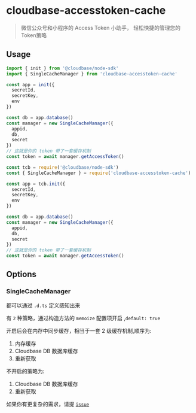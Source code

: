 # cloudbase-accesstoken-cache

> 微信公众号和小程序的 Access Token 小助手， 轻松快捷的管理您的Token策略

## Usage

```ts
import { init } from '@cloudbase/node-sdk'
import { SingleCacheManager } from 'cloudbase-accesstoken-cache'

const app = init({
  secretId,
  secretKey,
  env
})

const db = app.database()
const manager = new SingleCacheManager({
  appid,
  db,
  secret
})
// 这就是你的 token 带了一套缓存机制
const token = await manager.getAccessToken()
```


```js
const tcb = require('@cloudbase/node-sdk')
const { SingleCacheManager } = require('cloudbase-accesstoken-cache')

const app = tcb.init({
  secretId,
  secretKey,
  env
})

const db = app.database()
const manager = new SingleCacheManager({
  appid,
  db,
  secret
})
// 这就是你的 token 带了一套缓存机制
const token = await manager.getAccessToken()
```

## Options

### SingleCacheManager

都可以通过 `.d.ts` 定义感知出来

有 `2` 种策略，通过构造方法的 `memoize` 配置项开启 ,`default: true`

开启后会在内存中同步缓存，相当于一套 2 级缓存机制,顺序为:

1. 内存缓存
2. Cloudbase DB 数据库缓存
3. 重新获取

不开启的策略为:

1. Cloudbase DB 数据库缓存
2. 重新获取

如果你有更复杂的需求，请提 [`issue`](https://github.com/sonofmagic/cloudbase-accesstoken-cache/issues)


